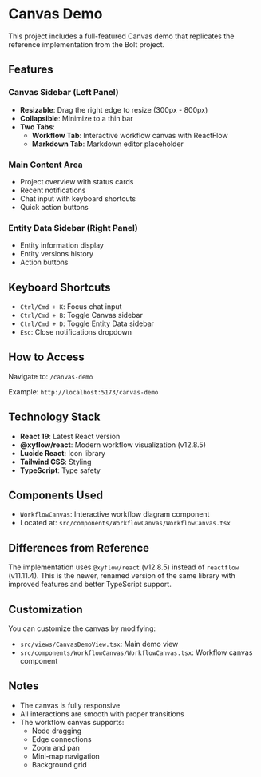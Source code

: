 # Canvas Demo

This project includes a full-featured Canvas demo that replicates the reference implementation from the Bolt project.

## Features

### Canvas Sidebar (Left Panel)
- **Resizable**: Drag the right edge to resize (300px - 800px)
- **Collapsible**: Minimize to a thin bar
- **Two Tabs**:
  - **Workflow Tab**: Interactive workflow canvas with ReactFlow
  - **Markdown Tab**: Markdown editor placeholder

### Main Content Area
- Project overview with status cards
- Recent notifications
- Chat input with keyboard shortcuts
- Quick action buttons

### Entity Data Sidebar (Right Panel)
- Entity information display
- Entity versions history
- Action buttons

## Keyboard Shortcuts

- `Ctrl/Cmd + K`: Focus chat input
- `Ctrl/Cmd + B`: Toggle Canvas sidebar
- `Ctrl/Cmd + D`: Toggle Entity Data sidebar
- `Esc`: Close notifications dropdown

## How to Access

Navigate to: `/canvas-demo`

Example: `http://localhost:5173/canvas-demo`

## Technology Stack

- **React 19**: Latest React version
- **@xyflow/react**: Modern workflow visualization (v12.8.5)
- **Lucide React**: Icon library
- **Tailwind CSS**: Styling
- **TypeScript**: Type safety

## Components Used

- `WorkflowCanvas`: Interactive workflow diagram component
- Located at: `src/components/WorkflowCanvas/WorkflowCanvas.tsx`

## Differences from Reference

The implementation uses `@xyflow/react` (v12.8.5) instead of `reactflow` (v11.11.4). This is the newer, renamed version of the same library with improved features and better TypeScript support.

## Customization

You can customize the canvas by modifying:
- `src/views/CanvasDemoView.tsx`: Main demo view
- `src/components/WorkflowCanvas/WorkflowCanvas.tsx`: Workflow canvas component

## Notes

- The canvas is fully responsive
- All interactions are smooth with proper transitions
- The workflow canvas supports:
  - Node dragging
  - Edge connections
  - Zoom and pan
  - Mini-map navigation
  - Background grid

